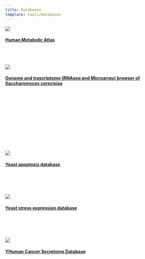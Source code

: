 ```yaml
---
title: Databases
template: tools/databases
---
```


<a href="http://www.metabolicatlas.com/">
  <img class="project-logo" src="/img/logo_hma.png" />
  <h4>Human Metabolic Atlas</h4>
</a><br/><br/><br/>

<a href="http://www.sysbio.se/Yseq/">
  <img class="project-logo" src="/img/logo_yseq.png" />
  <h4>Genome and trascriptome (RNAseq and Microarray) browser of Saccharomyces cerevisiae</h4>
</a><br/><br/><br/><br/><br/><br/><br/><br/><br/><br/><br/>

<a href="http://www.ycelldeath.com/yapoptosis/">
  <img class="project-logo" src="/img/logo_yapop.gif" />
  <h4>Yeast apoptosis database</h4>
</a><br/><br/><br/><br/>

<a href="http://www.ystrexdb.com/">
  <img class="project-logo" src="/img/logo_ystrex.png" />
  <h4>Yeast stress expression database</h4>
</a><br/><br/><br/><br/>

<a href="http://cancersecretome.org/">
  <img class="project-logo" src="/img/logo_hcsd.png" />
  <h4>YHuman Cancer Secretome Database</h4>
</a><br/><br/><br/><br/>
